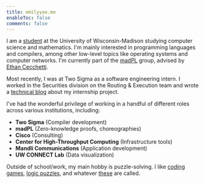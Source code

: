 ```yaml
---
title: emilyyao.me
enableToc: false
comments: false
---
```


I am a [student](/uw-madison-course-review) at the University of Wisconsin-Madison studying computer science and mathematics. I'm mainly interested in programming languages and compilers, among other low-level topics like operating systems and computer networks. I'm currently part of the [madPL](https://madpl.cs.wisc.edu/) group, advised by [Ethan Cecchetti](https://cecchetti.sites.cs.wisc.edu/).

Most recently, I was at Two Sigma as a software engineering intern. I worked in the Securities division on the Routing & Execution team and wrote a [technical blog](/manifests-for-protocol-compatibility) about my internship project.

I've had the wonderful privilege of working in a handful of different roles across various institutions, including:
- **Two Sigma** (Compiler development)
- **madPL** (Zero-knowledge proofs, choreographies)
- **Cisco** (Consulting)
- **Center for High-Throughput Computing** (Infrastructure tools)
- **Mandli Communications** (Application development)
- **UW CONNECT Lab** (Data visualization) 

Outside of school/work, my main hobby is puzzle-solving. I like [coding games](https://battlecode.org/), [logic puzzles](https://www.brainbashers.com/), and whatever [these](https://cdn.cs50.net/2020/x/events/puzzles/puzzles.pdf) are called.

<!-- ## contact
I like meeting interesting people -- if you want to say hi or grab lunch with me, send an email at `hello at emilyyao dot me`. 
If you're on campus, feel free to drop by during my [hours](https://www.upl.cs.wisc.edu/hours/) at the Undergraduate Projects Lab.  -->